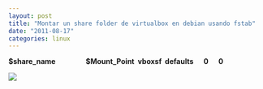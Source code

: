 ```yaml
---
layout: post
title: "Montar un share folder de virtualbox en debian usando fstab"
date: "2011-08-17"
categories: linux
---
```


**$share\_name                  $Mount\_Point  vboxsf  defaults      0      0**

![](https://blogger.googleusercontent.com/tracker/3262098284547378612-9067918641750597268?l=tablondesastre.blogspot.com)
